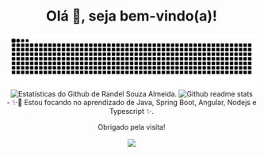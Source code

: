 <div align="center">
  <h1> Olá 👋, seja bem-vindo(a)!</h1>
</div>

<!--div  align="center" float="left">
  <img width="350" heigth="350" src="https://github.com/RandelSouza/RandelSouza/blob/main/Design%20tools%20(1).gif" alt="Insigth image">  
  <img width="250" heigth="250" alt="Cat Image" src="https://github.com/RandelSouza/RandelSouza/blob/main/Playful%20cat.gif" alt="Funny Cat image">
</div-->

<div  align="center">
    <img src="https://github.com/RandelSouza/RandelSouza/blob/main/github-user-contribution.svg" alt="Snake game gif">
</div>

<div align="center" float="left">
  <img src="https://github-readme-stats.vercel.app/api?username=randelsouza&count_private=true&show_icons=true&theme=nightowl&locale=pt-br" alt="Estatísticas do Github de Randel Souza Almeida.">
  
<img src="https://github-readme-stats.vercel.app/api/top-langs/?username=randelsouza&layout=compact&show_icons=true&theme=nightowl&locale=pt-br&langs_count=8&include_all_commits" alt="Github readme stats">
</div>

<div align="center">
 - ✨🔭 Estou focando no aprendizado de Java, Spring Boot, Angular, Nodejs e Typescript ✨.
</div>

<p align="center">Obrigado pela visita!</p>

<p align="center">
  <img align="center" src="https://lnkd.in/dbPcVnK"/>
</p>

<!--
**RandelSouza/RandelSouza** is a ✨ _special_ ✨ repository because its `README.md` (this file) appears on your GitHub profile.

Here are some ideas to get you started:

- 🔭 I’m currently working on ...
- 🌱 I’m currently learning ...
- 👯 I’m looking to collaborate on ...
- 🤔 I’m looking for help with ...
- 💬 Ask me about ...
- 📫 How to reach me: ...
- 😄 Pronouns: ...
- ⚡ Fun fact: ...
-->
